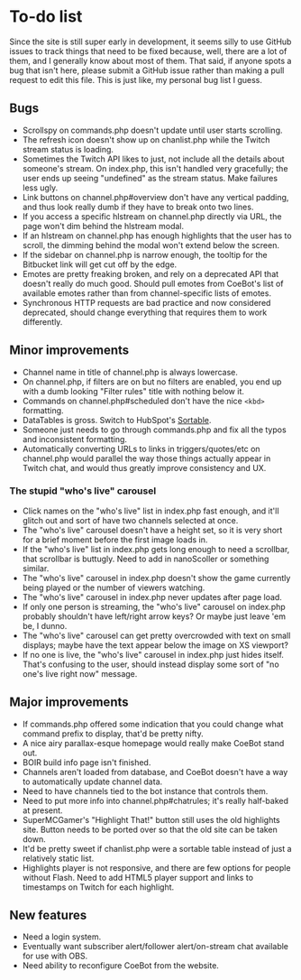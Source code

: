 # To-do list
Since the site is still super early in development, it seems silly to use GitHub issues to track things that need to be fixed because, well, there are a lot of them, and I generally know about most of them. That said, if anyone spots a bug that isn't here, please submit a GitHub issue rather than making a pull request to edit this file. This is just like, my personal bug list I guess.


## Bugs
* Scrollspy on commands.php doesn't update until user starts scrolling.
* The refresh icon doesn't show up on chanlist.php while the Twitch stream status is loading.
* Sometimes the Twitch API likes to just, not include all the details about someone's stream. On index.php, this isn't handled very gracefully; the user ends up seeing "undefined" as the stream status. Make failures less ugly.
* Link buttons on channel.php#overview don't have any vertical padding, and thus look really dumb if they have to break onto two lines.
* If you access a specific hlstream on channel.php directly via URL, the page won't dim behind the hlstream modal.
* If an hlstream on channel.php has enough highlights that the user has to scroll, the dimming behind the modal won't extend below the screen.
* If the sidebar on channel.php is narrow enough, the tooltip for the Bitbucket link will get cut off by the edge.
* Emotes are pretty freaking broken, and rely on a deprecated API that doesn't really do much good. Should pull emotes from CoeBot's list of available emotes rather than from channel-specific lists of emotes.
* Synchronous HTTP requests are bad practice and now considered deprecated, should change everything that requires them to work differently.


## Minor improvements
* Channel name in title of channel.php is always lowercase.
* On channel.php, if filters are on but no filters are enabled, you end up with a dumb looking "Filter rules" title with nothing below it.
* Commands on channel.php#scheduled don't have the nice `<kbd>` formatting.
* DataTables is gross. Switch to HubSpot's [Sortable](http://github.hubspot.com/sortable/docs/welcome/).
* Someone just needs to go through commands.php and fix all the typos and inconsistent formatting.
* Automatically converting URLs to links in triggers/quotes/etc on channel.php would parallel the way those things actually appear in Twitch chat, and would thus greatly improve consistency and UX.

### The stupid "who's live" carousel
* Click names on the "who's live" list in index.php fast enough, and it'll glitch out and sort of have two channels selected at once.
* The "who's live" carousel doesn't have a height set, so it is very short for a brief moment before the first image loads in.
* If the "who's live" list in index.php gets long enough to need a scrollbar, that scrollbar is buttugly. Need to add in nanoScoller or something similar.
* The "who's live" carousel in index.php doesn't show the game currently being played or the number of viewers watching.
* The "who's live" carousel in index.php never updates after page load.
* If only one person is streaming, the "who's live" carousel on index.php probably shouldn't have left/right arrow keys? Or maybe just leave 'em be, I dunno.
* The "who's live" carousel can get pretty overcrowded with text on small displays; maybe have the text appear below the image on XS viewport?
* If no one is live, the "who's live" carousel in index.php just hides itself. That's confusing to the user, should instead display some sort of "no one's live right now" message.


## Major improvements
* If commands.php offered some indication that you could change what command prefix to display, that'd be pretty nifty.
* A nice airy parallax-esque homepage would really make CoeBot stand out.
* BOIR build info page isn't finished.
* Channels aren't loaded from database, and CoeBot doesn't have a way to automatically update channel data.
* Need to have channels tied to the bot instance that controls them.
* Need to put more info into channel.php#chatrules; it's really half-baked at present.
* SuperMCGamer's "Highlight That!" button still uses the old highlights site. Button needs to be ported over so that the old site can be taken down.
* It'd be pretty sweet if chanlist.php were a sortable table instead of just a relatively static list.
* Highlights player is not responsive, and there are few options for people without Flash. Need to add HTML5 player support and links to timestamps on Twitch for each highlight.

## New features
* Need a login system.
* Eventually want subscriber alert/follower alert/on-stream chat available for use with OBS.
* Need ability to reconfigure CoeBot from the website.